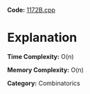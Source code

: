 **Code:** [1172B.cpp](./1172B.cpp)

# Explanation

**Time Complexity:** O(n)

**Memory Complexity:** O(n) 

**Category:** Combinatorics
